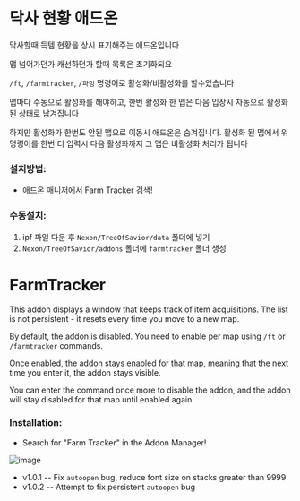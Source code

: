 # 닥사 현황 애드온
닥사할때 득템 현황을 상시 표기해주는 애드온입니다

맵 넘어가던가 캐선하던가 할때 목록은 초기화되요

`/ft`, `/farmtracker`, `/파밍` 명령어로 활성화/비활성화를 할수있습니다

맵마다 수동으로 활성화를 해야하고, 한번 활성화 한 맵은 다음 입장시 자동으로 활성화 된 상태로 남겨집니다

하지만 활성화가 한번도 안된 맵으로 이동시 애드온은 숨겨집니다. 활성화 된 맵에서 위 명령어를 한번 더 입력시 다음 활성화까지 그 맵은 비활성화 처리가 됩니다

### 설치방법:
* 애드온 매니저에서 Farm Tracker 검색!

### 수동설치:
1. ipf 파일 다운 후 `Nexon/TreeOfSavior/data` 폴더에 넣기
2. `Nexon/TreeOfSavior/addons` 폴더에 `farmtracker` 폴더 생성

# FarmTracker
This addon displays a window that keeps track of item acquisitions.
The list is not persistent - it resets every time you move to a new map.

By default, the addon is disabled. You need to enable per map using `/ft` or `/farmtracker` commands.

Once enabled, the addon stays enabled for that map, meaning that the next time you enter it, the addon stays visible.

You can enter the command once more to disable the addon, and the addon will stay disabled for that map until enabled again.

### Installation:
* Search for "Farm Tracker" in the Addon Manager!

![image](https://user-images.githubusercontent.com/12102540/135739465-2bb83446-6627-4c0e-84c5-cf356c2bd6e1.png)

* v1.0.1 -- Fix `autoopen` bug, reduce font size on stacks greater than 9999
* v1.0.2 -- Attempt to fix persistent `autoopen` bug